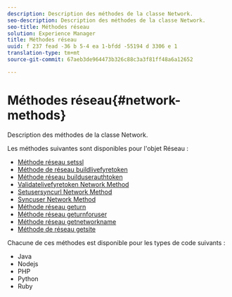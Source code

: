 ```yaml
---
description: Description des méthodes de la classe Network.
seo-description: Description des méthodes de la classe Network.
seo-title: Méthodes réseau
solution: Experience Manager
title: Méthodes réseau
uuid: f 237 fead -36 b 5-4 ea 1-bfdd -55194 d 3306 e 1
translation-type: tm+mt
source-git-commit: 67aeb3de964473b326c88c3a3f81ff48a6a12652

---
```



# Méthodes réseau{#network-methods}

Description des méthodes de la classe Network.

Les méthodes suivantes sont disponibles pour l'objet Réseau :

* [Méthode réseau setssl](#r_setssl_method)
* [Méthode de réseau buildlivefyretoken](#r_buildlivefyretoken_method)
* [Méthode réseau builduserauthtoken](#r_builduserauthtoken_method)
* [Validatelivefyretoken Network Method](#validatelivefyretoken_method)
* [Setusersyncurl Network Method](#r_setusersyncurl_method)
* [Syncuser Network Method](#r_syncuser_method)
* [Méthode réseau geturn](#r_geturn_method)
* [Méthode réseau geturnforuser](#r_geturnforuser_method)
* [Méthode réseau getnetworkname](#r_getnetworkname_method)
* [Méthode de réseau getsite](#r_getsite_method)

Chacune de ces méthodes est disponible pour les types de code suivants :

* Java 
* Nodejs
* PHP
* Python
* Ruby

